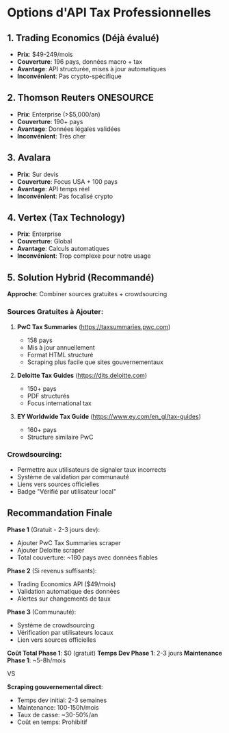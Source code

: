 # Options d'API Tax Professionnelles

## 1. Trading Economics (Déjà évalué)
- **Prix**: $49-249/mois
- **Couverture**: 196 pays, données macro + tax
- **Avantage**: API structurée, mises à jour automatiques
- **Inconvénient**: Pas crypto-spécifique

## 2. Thomson Reuters ONESOURCE
- **Prix**: Enterprise (>$5,000/an)
- **Couverture**: 190+ pays
- **Avantage**: Données légales validées
- **Inconvénient**: Très cher

## 3. Avalara
- **Prix**: Sur devis
- **Couverture**: Focus USA + 100 pays
- **Avantage**: API temps réel
- **Inconvénient**: Pas focalisé crypto

## 4. Vertex (Tax Technology)
- **Prix**: Enterprise
- **Couverture**: Global
- **Avantage**: Calculs automatiques
- **Inconvénient**: Trop complexe pour notre usage

## 5. Solution Hybrid (Recommandé)
**Approche**: Combiner sources gratuites + crowdsourcing

### Sources Gratuites à Ajouter:
1. **PwC Tax Summaries** (https://taxsummaries.pwc.com)
   - 158 pays
   - Mis à jour annuellement
   - Format HTML structuré
   - Scraping plus facile que sites gouvernementaux

2. **Deloitte Tax Guides** (https://dits.deloitte.com)
   - 150+ pays
   - PDF structurés
   - Focus international tax

3. **EY Worldwide Tax Guide** (https://www.ey.com/en_gl/tax-guides)
   - 160+ pays
   - Structure similaire PwC

### Crowdsourcing:
- Permettre aux utilisateurs de signaler taux incorrects
- Système de validation par communauté
- Liens vers sources officielles
- Badge "Vérifié par utilisateur local"

## Recommandation Finale

**Phase 1** (Gratuit - 2-3 jours dev):
- Ajouter PwC Tax Summaries scraper
- Ajouter Deloitte scraper
- Total couverture: ~180 pays avec données fiables

**Phase 2** (Si revenus suffisants):
- Trading Economics API ($49/mois)
- Validation automatique des données
- Alertes sur changements de taux

**Phase 3** (Communauté):
- Système de crowdsourcing
- Vérification par utilisateurs locaux
- Lien vers sources officielles

**Coût Total Phase 1**: $0 (gratuit)
**Temps Dev Phase 1**: 2-3 jours
**Maintenance Phase 1**: ~5-8h/mois

VS

**Scraping gouvernemental direct**: 
- Temps dev initial: 2-3 semaines
- Maintenance: 100-150h/mois
- Taux de casse: ~30-50%/an
- Coût en temps: Prohibitif
